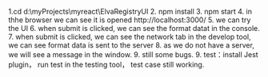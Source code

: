 1.cd d:\myProjects\myreact\ElvaRegistryUI
2. npm install
3. npm start
4. in thhe browser we can see it is opened http://localhost:3000/
5. we can try the UI
6. when submit is clicked, we can see the format datat in the console.
7. when submit is clicked, we can see the network tab in the develop tool, we can see format data is sent to the server
8. as we do not have a server, we will see a message in the window.
9. still some bugs.
9. test：install Jest plugin， run test in the testing tool， test case still working.
